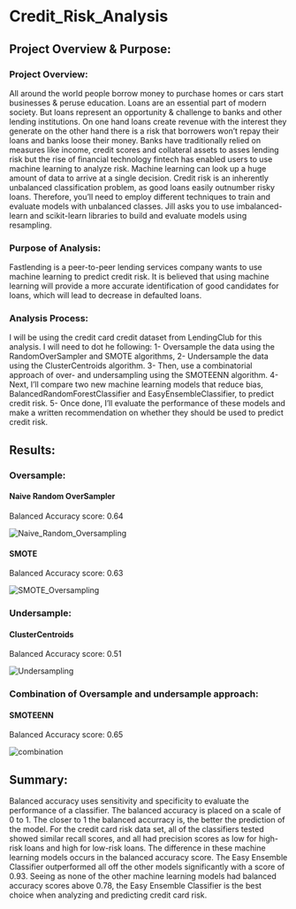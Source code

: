 # Credit_Risk_Analysis

## Project Overview & Purpose:

### Project Overview:

All around the world people borrow money to purchase homes or cars start businesses & peruse education. Loans are an essential part of modern society. But loans represent an opportunity & challenge to banks and other lending institutions. On one hand loans create revenue with the interest they generate on the other hand there is a risk that borrowers won’t repay their loans and banks loose their money. Banks have traditionally relied on measures like income, credit scores and collateral assets to asses lending risk but the rise of financial technology fintech has enabled users to use machine learning to analyze risk. Machine learning can look up a huge amount of data to arrive at a single decision. 
Credit risk is an inherently unbalanced classification problem, as good loans easily outnumber risky loans. Therefore, you’ll need to employ different techniques to train and evaluate models with unbalanced classes. Jill asks you to use imbalanced-learn and scikit-learn libraries to build and evaluate models using resampling.

### Purpose of Analysis:

Fastlending is a peer-to-peer lending services company wants to use machine learning to predict credit risk. It is believed that using machine learning will provide a more accurate identification of good candidates for loans, which will lead to decrease in defaulted loans.

### Analysis Process: 

I will be using the credit card credit dataset from LendingClub for this analysis. I will need to dot he following:
1-	Oversample the data using the RandomOverSampler and SMOTE algorithms, 
2-	Undersample the data using the ClusterCentroids algorithm.
3-	Then, use a combinatorial approach of over- and undersampling using the SMOTEENN algorithm. 
4-	Next, I’ll compare two new machine learning models that reduce bias, BalancedRandomForestClassifier and EasyEnsembleClassifier, to predict credit risk. 
5-	Once done, I’ll evaluate the performance of these models and make a written recommendation on whether they should be used to predict credit risk.

## Results:

### Oversample:
#### Naive Random OverSampler
Balanced Accuracy score: 0.64

![Naive_Random_Oversampling](https://user-images.githubusercontent.com/88908758/146676168-aebe09c5-aee5-46e2-9955-3718ec40d199.PNG)

#### SMOTE
Balanced Accuracy score: 0.63

![SMOTE_Oversampling](https://user-images.githubusercontent.com/88908758/146676179-920d0804-0ebc-47fb-b5ee-82e80ed3f035.PNG)

### Undersample:
#### ClusterCentroids
Balanced Accuracy score: 0.51

![Undersampling](https://user-images.githubusercontent.com/88908758/146676194-da457f48-9f11-414b-8b10-4f1a6849b673.PNG)

### Combination of Oversample and undersample approach:
#### SMOTEENN
Balanced Accuracy score: 0.65

![combination](https://user-images.githubusercontent.com/88908758/146676205-625eff7c-fcd1-4bd7-a5a0-23090daf2982.PNG)

## Summary:
Balanced accuracy uses sensitivity and specificity to evaluate the performance of a classifier. The balanced accuracy is placed on a scale of 0 to 1. The closer to 1 the balanced accurracy is, the better the prediction of the model. For the credit card risk data set, all of the classifiers tested showed similar recall scores, and all had precision scores as low for high-risk loans and high for low-risk loans. The difference in these machine learning models occurs in the balanced accuracy score. The Easy Ensemble Classifier outperformed all off the other models significantly with a score of 0.93. Seeing as none of the other machine learning models had balanced accuracy scores above 0.78, the Easy Ensemble Classifier is the best choice when analyzing and predicting credit card risk.
